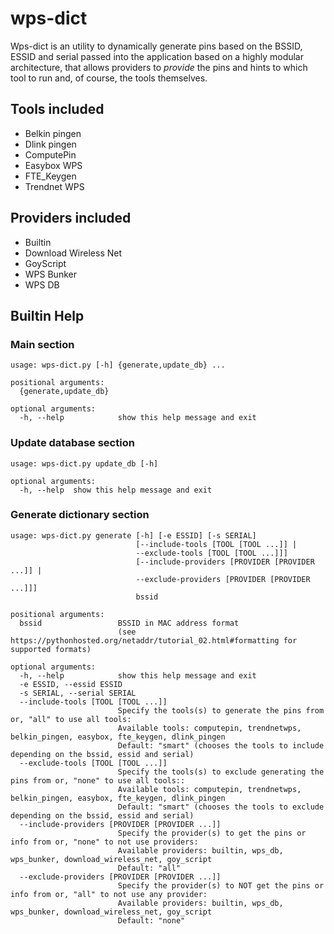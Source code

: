 # wps-dict
Wps-dict is an utility to dynamically generate pins based on the BSSID, ESSID and serial passed into the application based on a highly modular architecture, that allows providers to _provide_ the pins and hints to which tool to run and, of course, the tools themselves.

## Tools included
- Belkin pingen
- Dlink pingen
- ComputePin
- Easybox WPS
- FTE_Keygen
- Trendnet WPS

## Providers included
- Builtin
- Download Wireless Net
- GoyScript
- WPS Bunker
- WPS DB

## Builtin Help
### Main section
```
usage: wps-dict.py [-h] {generate,update_db} ...

positional arguments:
  {generate,update_db}

optional arguments:
  -h, --help            show this help message and exit
```
### Update database section
```
usage: wps-dict.py update_db [-h]

optional arguments:
  -h, --help  show this help message and exit
```
### Generate dictionary section
```
usage: wps-dict.py generate [-h] [-e ESSID] [-s SERIAL]
                            [--include-tools [TOOL [TOOL ...]] |
                            --exclude-tools [TOOL [TOOL ...]]]
                            [--include-providers [PROVIDER [PROVIDER ...]] |
                            --exclude-providers [PROVIDER [PROVIDER ...]]]
                            bssid

positional arguments:
  bssid                 BSSID in MAC address format
                        (see https://pythonhosted.org/netaddr/tutorial_02.html#formatting for supported formats)

optional arguments:
  -h, --help            show this help message and exit
  -e ESSID, --essid ESSID
  -s SERIAL, --serial SERIAL
  --include-tools [TOOL [TOOL ...]]
                        Specify the tools(s) to generate the pins from or, "all" to use all tools:
                        Available tools: computepin, trendnetwps, belkin_pingen, easybox, fte_keygen, dlink_pingen
                        Default: "smart" (chooses the tools to include depending on the bssid, essid and serial)
  --exclude-tools [TOOL [TOOL ...]]
                        Specify the tools(s) to exclude generating the pins from or, "none" to use all tools::
                        Available tools: computepin, trendnetwps, belkin_pingen, easybox, fte_keygen, dlink_pingen
                        Default: "smart" (chooses the tools to exclude depending on the bssid, essid and serial)
  --include-providers [PROVIDER [PROVIDER ...]]
                        Specify the provider(s) to get the pins or info from or, "none" to not use providers:
                        Available providers: builtin, wps_db, wps_bunker, download_wireless_net, goy_script
                        Default: "all"
  --exclude-providers [PROVIDER [PROVIDER ...]]
                        Specify the provider(s) to NOT get the pins or info from or, "all" to not use any provider:
                        Available providers: builtin, wps_db, wps_bunker, download_wireless_net, goy_script
                        Default: "none"
```
